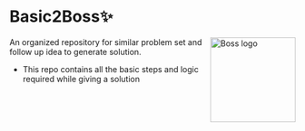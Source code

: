 # Basic2Boss✨

<img src="https://toppng.com/uploads/preview/boss-baby-1-115628583062lbof9qtgg.png"
alt="Boss logo" 
align="right"
height = 150
width= 150 >

An organized repository for similar problem set and follow up idea to generate solution. 

- This repo contains all the basic steps and logic required while giving a solution 
